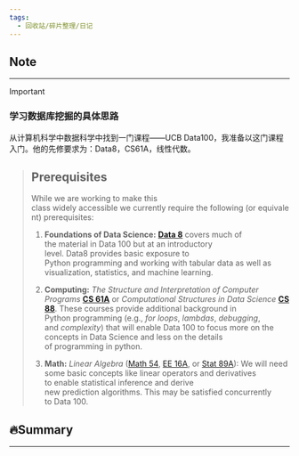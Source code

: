 ```yaml
---
tags:
  - 回收站/碎片整理/日记
---
```


## Note

---

> [!Important]

### 学习数据库挖掘的具体思路

从计算机科学中数据科学中找到一门课程——UCB Data100，我准备以这门课程入门。他的先修要求为：Data8，CS61A，线性代数。

> ## Prerequisites
> While we are working to make this class widely accessible we currently require the following (or equivalent) prerequisites:
>
> 1. **Foundations of Data Science:** [**Data 8**](http://data8.org/) covers much of the material in Data 100 but at an introductory level. Data8 provides basic exposure to Python programming and working with tabular data as well as visualization, statistics, and machine learning.
>
> 2. **Computing:** _The Structure and Interpretation of Computer Programs_ [**CS 61A**](http://cs61a.org/) or _Computational Structures in Data Science_ [**CS 88**](http://cs88-website.github.io/). These courses provide additional background in Python programming (e.g., _for loops_, _lambdas_, _debugging_, and _complexity_) that will enable Data 100 to focus more on the concepts in Data Science and less on the details of programming in python.
>
> 3. **Math:** _Linear Algebra_ ([Math 54](https://math.berkeley.edu/~nadler/54fall2017.html), [EE 16A](http://inst.eecs.berkeley.edu/~ee16a/), or [Stat 89A](https://stat89a.com/)): We will need some basic concepts like linear operators and derivatives to enable statistical inference and derive new prediction algorithms. This may be satisfied concurrently to Data 100.

## 🔥Summary

---
